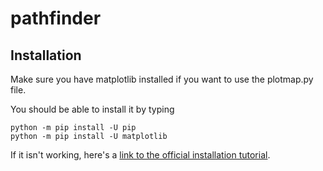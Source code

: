 # pathfinder

## Installation

Make sure you have matplotlib installed if you want to use the plotmap.py file.

You should be able to install it by typing

```
python -m pip install -U pip
python -m pip install -U matplotlib
```

If it isn't working, here's a [link to the official installation tutorial](https://matplotlib.org/stable/users/installing.html).
